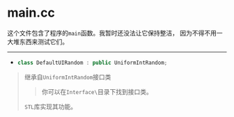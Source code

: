 # main.cc

这个文件包含了程序的`main`函数。我暂时还没法让它保持整洁，
因为不得不用一大堆东西来测试它们。

---

* ```c++
  class DefaultUIRandom : public UniformIntRandom;
  ```

> 继承自`UniformIntRandom`接口类
>
> > 你可以在`Interface\`目录下找到接口类。
>
> `STL`库实现其功能。
